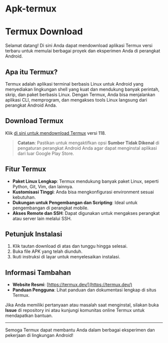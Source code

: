 # Apk-termux

# Termux Download

Selamat datang! Di sini Anda dapat mendownload aplikasi Termux versi terbaru untuk memulai berbagai proyek dan eksperimen Anda di perangkat Android.

## Apa itu Termux?

Termux adalah aplikasi terminal berbasis Linux untuk Android yang menyediakan lingkungan shell yang kuat dan mendukung banyak perintah, skrip, dan paket berbasis Linux. Dengan Termux, Anda bisa menjalankan aplikasi CLI, memprogram, dan mengakses tools Linux langsung dari perangkat Android Anda.

## Download Termux

Klik [di sini untuk mendownload Termux](https://github.com/AndronixApp/termux-releases/blob/main/Releases/Termux_118/com.termux_118.apk?raw=true) versi 118.

> **Catatan**: Pastikan untuk mengaktifkan opsi **Sumber Tidak Dikenal** di pengaturan perangkat Android Anda agar dapat menginstal aplikasi dari luar Google Play Store.

## Fitur Termux

- **Paket Linux Lengkap**: Termux mendukung banyak paket Linux, seperti Python, Git, Vim, dan lainnya.
- **Kustomisasi Tinggi**: Anda bisa mengkonfigurasi environment sesuai kebutuhan.
- **Dukungan untuk Pengembangan dan Scripting**: Ideal untuk pengembangan di perangkat mobile.
- **Akses Remote dan SSH**: Dapat digunakan untuk mengakses perangkat atau server lain melalui SSH.

## Petunjuk Instalasi

1. Klik tautan download di atas dan tunggu hingga selesai.
2. Buka file APK yang telah diunduh.
3. Ikuti instruksi di layar untuk menyelesaikan instalasi.

## Informasi Tambahan

- **Website Resmi**: [https://termux.dev/](https://termux.dev/)
- **Panduan Pengguna**: Lihat panduan dan dokumentasi lengkap di situs Termux.

Jika Anda memiliki pertanyaan atau masalah saat menginstal, silakan buka **Issue** di repository ini atau kunjungi komunitas online Termux untuk mendapatkan bantuan. 

---

Semoga Termux dapat membantu Anda dalam berbagai eksperimen dan pekerjaan di lingkungan Android!
